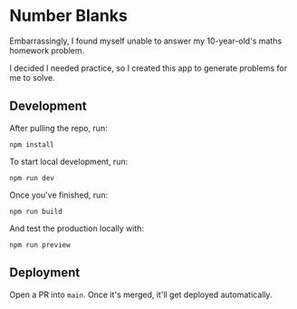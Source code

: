 # Number Blanks

Embarrassingly, I found myself unable to answer my 10-year-old's maths homework problem.

I decided I needed practice, so I created this app to generate problems for me to solve.

## Development

After pulling the repo, run:

```shell
npm install
```

To start local development, run:

```shell
npm run dev
```

Once you've finished, run:

```shell
npm run build
```

And test the production locally with:

```shell
npm run preview
```

## Deployment

Open a PR into `main`. Once it's merged, it'll get deployed automatically.
